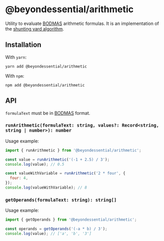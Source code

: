 # @beyondessential/arithmetic

Utility to evaluate [BODMAS](https://en.wikipedia.org/wiki/Order_of_operations) arithmetic formulas. It is an implementation of the [shunting yard algorithm](https://en.wikipedia.org/wiki/Shunting-yard_algorithm).

## Installation

With `yarn`:

```
yarn add @beyondessential/arithmetic
```

With `npm`:

```
npm add @beyondessential/arithmetic
```

## API

`formulaText` must be in [BODMAS](https://en.wikipedia.org/wiki/Order_of_operations) format.

### `runArithmetic(formulaText: string, values?: Record<string, string | number>): number`

Usage example:

```js
import { runArithmetic } from '@beyondessential/arithmetic';

const value = runArithmetic('(-1 + 2.5) / 3');
console.log(value); // 0.5

const valueWithVariable = runArithmetic('2 * four', {
  four: 4,
});
console.log(valueWithVariable); // 8
```

### `getOperands(formulaText: string): string[]`

Usage example:

```js
import { getOperands } from '@beyondessential/arithmetic';

const operands = getOperands('(-a * b) / 3');
console.log(value); // ['a', 'b', '3']
```
